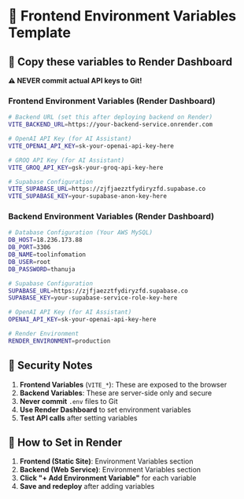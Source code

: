 # 🔐 Frontend Environment Variables Template

## 📝 **Copy these variables to Render Dashboard**

**⚠️ NEVER commit actual API keys to Git!**

### **Frontend Environment Variables (Render Dashboard)**

```bash
# Backend URL (set this after deploying backend on Render)
VITE_BACKEND_URL=https://your-backend-service.onrender.com

# OpenAI API Key (for AI Assistant)
VITE_OPENAI_API_KEY=sk-your-openai-api-key-here

# GROQ API Key (for AI Assistant)
VITE_GROQ_API_KEY=gsk-your-groq-api-key-here

# Supabase Configuration
VITE_SUPABASE_URL=https://zjfjaezztfydiryzfd.supabase.co
VITE_SUPABASE_KEY=your-supabase-anon-key-here
```

### **Backend Environment Variables (Render Dashboard)**

```bash
# Database Configuration (Your AWS MySQL)
DB_HOST=18.236.173.88
DB_PORT=3306
DB_NAME=toolinfomation
DB_USER=root
DB_PASSWORD=thanuja

# Supabase Configuration
SUPABASE_URL=https://zjfjaezztfydiryzfd.supabase.co
SUPABASE_KEY=your-supabase-service-role-key-here

# OpenAI API Key (for AI Assistant)
OPENAI_API_KEY=sk-your-openai-api-key-here

# Render Environment
RENDER_ENVIRONMENT=production
```

## 🚨 **Security Notes**

1. **Frontend Variables** (`VITE_*`): These are exposed to the browser
2. **Backend Variables**: These are server-side only and secure
3. **Never commit** `.env` files to Git
4. **Use Render Dashboard** to set environment variables
5. **Test API calls** after setting variables

## 🔧 **How to Set in Render**

1. **Frontend (Static Site)**: Environment Variables section
2. **Backend (Web Service)**: Environment Variables section
3. **Click "+ Add Environment Variable"** for each variable
4. **Save and redeploy** after adding variables
